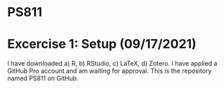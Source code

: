 # PS811


# Excercise 1: Setup (09/17/2021)
I have downloaded a) R, b) RStudio, c) LaTeX, d) Zotero.
I have applied a GitHub Pro account and am waiting for approval.
This is the repository named PS811 on GitHub.
